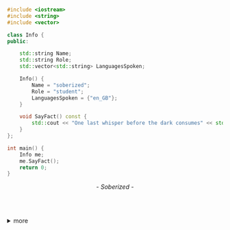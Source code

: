 <p align="center">
  
```cpp

#include <iostream> 
#include <string> 
#include <vector> 

class Info {
public:

    std::string Name;
    std::string Role;
    std::vector<std::string> LanguagesSpoken;

    Info() {
        Name = "soberized";
        Role = "student";
        LanguagesSpoken = {"en_GB"}; 
    }

    void SayFact() const {
        std::cout << "One last whisper before the dark consumes" << std::endl;
    }
};

int main() {
    Info me;
    me.SayFact();
    return 0;
}
````
</p>
<p align="center"><i>- Soberized -</i></p>


<br /><br />
<details>
<summary>more</summary>
<div align="center">
  
  <a href="https://github.com/soberized">
    <img src="https://readme-typing-svg.demolab.com?font=Fira+Code&size=34&duration=8000&pause=1000&center=true&repeat=true&width=435&lines=Hi%2C+I'm+Sober" alt="Typing SVG" />
  </a>
  <br />
 
  <img src="https://i.gifer.com/XOsa.gif" alt="bat flying" width="150" />
  <br /><br />
  <br /><br />


  <img src="https://github-readme-streak-stats-seven-azure.vercel.app?user=Soberized&theme=tokyonight-duo&hide_border=true&border_radius=4" alt="GitHub Streak Stats" />

  <br /><br />


